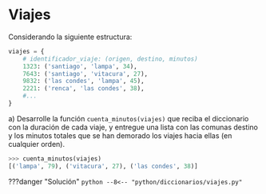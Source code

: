 # Viajes

Considerando la siguiente estructura:
```python
viajes = {
    # identificador_viaje: (origen, destino, minutos)
    1323: ('santiago', 'lampa', 34),
    7643: ('santiago', 'vitacura', 27),
    9832: ('las condes', 'lampa', 45),
    2221: ('renca', 'las condes', 38),
    #...
}
```

a) Desarrolle la función `cuenta_minutos(viajes)` que reciba el diccionario con la duración de
cada viaje, y entregue una lista con las comunas destino y los minutos totales que se han
demorado los viajes hacia ellas (en cualquier orden).
```python
>>> cuenta_minutos(viajes)
[('lampa', 79), ('vitacura', 27), ('las condes', 38)]
```

???danger "Solución"
    ```python
    --8<-- "python/diccionarios/viajes.py"
    ```